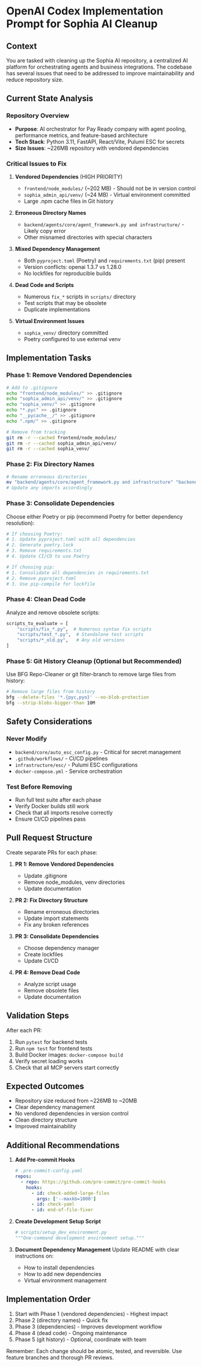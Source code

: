 # OpenAI Codex Implementation Prompt for Sophia AI Cleanup

## Context
You are tasked with cleaning up the Sophia AI repository, a centralized AI platform for orchestrating agents and business integrations. The codebase has several issues that need to be addressed to improve maintainability and reduce repository size.

## Current State Analysis

### Repository Overview
- **Purpose**: AI orchestrator for Pay Ready company with agent pooling, performance metrics, and feature-based architecture
- **Tech Stack**: Python 3.11, FastAPI, React/Vite, Pulumi ESC for secrets
- **Size Issues**: ~226MB repository with vendored dependencies

### Critical Issues to Fix

1. **Vendored Dependencies** (HIGH PRIORITY)
   - `frontend/node_modules/` (~202 MB) - Should not be in version control
   - `sophia_admin_api/venv/` (~24 MB) - Virtual environment committed
   - Large .npm cache files in Git history

2. **Erroneous Directory Names**
   - `backend/agents/core/agent_framework.py and infrastructure/` - Likely copy error
   - Other misnamed directories with special characters

3. **Mixed Dependency Management**
   - Both `pyproject.toml` (Poetry) and `requirements.txt` (pip) present
   - Version conflicts: openai 1.3.7 vs 1.28.0
   - No lockfiles for reproducible builds

4. **Dead Code and Scripts**
   - Numerous `fix_*` scripts in `scripts/` directory
   - Test scripts that may be obsolete
   - Duplicate implementations

5. **Virtual Environment Issues**
   - `sophia_venv/` directory committed
   - Poetry configured to use external venv

## Implementation Tasks

### Phase 1: Remove Vendored Dependencies
```bash
# Add to .gitignore
echo "frontend/node_modules/" >> .gitignore
echo "sophia_admin_api/venv/" >> .gitignore
echo "sophia_venv/" >> .gitignore
echo "*.pyc" >> .gitignore
echo "__pycache__/" >> .gitignore
echo ".npm/" >> .gitignore

# Remove from tracking
git rm -r --cached frontend/node_modules/
git rm -r --cached sophia_admin_api/venv/
git rm -r --cached sophia_venv/
```

### Phase 2: Fix Directory Names
```bash
# Rename erroneous directories
mv "backend/agents/core/agent_framework.py and infrastructure" "backend/agents/core/infrastructure"
# Update any imports accordingly
```

### Phase 3: Consolidate Dependencies
Choose either Poetry or pip (recommend Poetry for better dependency resolution):

```python
# If choosing Poetry:
# 1. Update pyproject.toml with all dependencies
# 2. Generate poetry.lock
# 3. Remove requirements.txt
# 4. Update CI/CD to use Poetry

# If choosing pip:
# 1. Consolidate all dependencies in requirements.txt
# 2. Remove pyproject.toml
# 3. Use pip-compile for lockfile
```

### Phase 4: Clean Dead Code
Analyze and remove obsolete scripts:
```python
scripts_to_evaluate = [
    "scripts/fix_*.py",  # Numerous syntax fix scripts
    "scripts/test_*.py",  # Standalone test scripts
    "scripts/*_old.py",   # Any old versions
]
```

### Phase 5: Git History Cleanup (Optional but Recommended)
Use BFG Repo-Cleaner or git filter-branch to remove large files from history:
```bash
# Remove large files from history
bfg --delete-files '*.{pyc,pyo}' --no-blob-protection
bfg --strip-blobs-bigger-than 10M
```

## Safety Considerations

### Never Modify
- `backend/core/auto_esc_config.py` - Critical for secret management
- `.github/workflows/` - CI/CD pipelines
- `infrastructure/esc/` - Pulumi ESC configurations
- `docker-compose.yml` - Service orchestration

### Test Before Removing
- Run full test suite after each phase
- Verify Docker builds still work
- Check that all imports resolve correctly
- Ensure CI/CD pipelines pass

## Pull Request Structure

Create separate PRs for each phase:

1. **PR 1: Remove Vendored Dependencies**
   - Update .gitignore
   - Remove node_modules, venv directories
   - Update documentation

2. **PR 2: Fix Directory Structure**
   - Rename erroneous directories
   - Update import statements
   - Fix any broken references

3. **PR 3: Consolidate Dependencies**
   - Choose dependency manager
   - Create lockfiles
   - Update CI/CD

4. **PR 4: Remove Dead Code**
   - Analyze script usage
   - Remove obsolete files
   - Update documentation

## Validation Steps

After each PR:
1. Run `pytest` for backend tests
2. Run `npm test` for frontend tests
3. Build Docker images: `docker-compose build`
4. Verify secret loading works
5. Check that all MCP servers start correctly

## Expected Outcomes

- Repository size reduced from ~226MB to ~20MB
- Clear dependency management
- No vendored dependencies in version control
- Clean directory structure
- Improved maintainability

## Additional Recommendations

1. **Add Pre-commit Hooks**
   ```yaml
   # .pre-commit-config.yaml
   repos:
     - repo: https://github.com/pre-commit/pre-commit-hooks
       hooks:
         - id: check-added-large-files
           args: ['--maxkb=1000']
         - id: check-yaml
         - id: end-of-file-fixer
   ```

2. **Create Development Setup Script**
   ```python
   # scripts/setup_dev_environment.py
   """One-command development environment setup."""
   ```

3. **Document Dependency Management**
   Update README with clear instructions on:
   - How to install dependencies
   - How to add new dependencies
   - Virtual environment management

## Implementation Order

1. Start with Phase 1 (vendored dependencies) - Highest impact
2. Phase 2 (directory names) - Quick fix
3. Phase 3 (dependencies) - Improves development workflow
4. Phase 4 (dead code) - Ongoing maintenance
5. Phase 5 (git history) - Optional, coordinate with team

Remember: Each change should be atomic, tested, and reversible. Use feature branches and thorough PR reviews.

